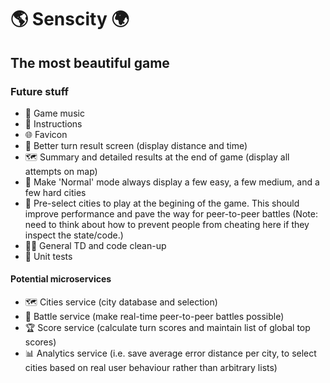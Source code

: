 # 🌎 Senscity 🌍
## The most beautiful game

### Future stuff
* 🎷 Game music
* 📜 Instructions
* 🌐 Favicon
* 📍 Better turn result screen (display distance and time)
* 🗺 Summary and detailed results at the end of game (display all attempts on map)
* 👾 Make 'Normal' mode always display a few easy, a few medium, and a few hard cities
* 📖 Pre-select cities to play at the begining of the game. This should improve performance and pave the way for peer-to-peer battles (Note: need to think about how to prevent people from cheating here if they inspect the state/code.)
* 👨‍💻 General TD and code clean-up
* 🐛 Unit tests

#### Potential microservices
* 🗺 Cities service (city database and selection)
* 🤺 Battle service (make real-time peer-to-peer battles possible)
* 🏆 Score service (calculate turn scores and maintain list of global top scores)
* 📊 Analytics service (i.e. save average error distance per city, to select cities based on real user behaviour rather than arbitrary lists)
